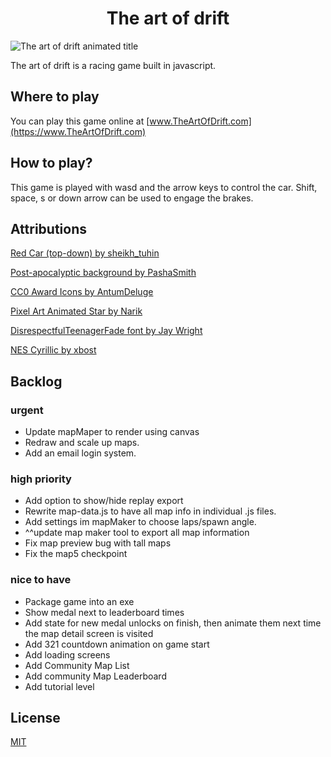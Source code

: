 <h1 align="center"> The art of drift </h1>

![The art of drift animated title](https://github.com/MichaelGombos/browser-driving-demo/blob/main/public/title.gif?raw=true)

The art of drift is a racing game built in javascript.


## Where to play

You can play this game online at [www.TheArtOfDrift.com](https://www.TheArtOfDrift.com)

## How to play?

This game is played with wasd and the arrow keys to control the car. Shift, space, s or down arrow can be used to engage the brakes.

## Attributions

[Red Car (top-down) by sheikh_tuhin](https://opengameart.org/content/red-car-top-down)

[Post-apocalyptic background by PashaSmith](https://pashasmith.itch.io/post-apocalyptic-background)

[CC0 Award Icons by AntumDeluge](https://opengameart.org/content/cc0-award-icons)

[Pixel Art Animated Star by Narik](https://soulofkiran.itch.io/pixel-art-animated-star)

[DisrespectfulTeenagerFade font by Jay Wright](http://www.pentacom.jp/pentacom/bitfontmaker2/gallery/?id=920)

[NES Cyrillic by xbost](http://www.pentacom.jp/pentacom/bitfontmaker2/gallery/?id=2639)

## Backlog

### urgent

- Update mapMaper to render using canvas
- Redraw and scale up maps.
- Add an email login system.

### high priority

- Add option to show/hide replay export
- Rewrite map-data.js to have all map info in individual .js files.
- Add settings im mapMaker to choose laps/spawn angle.
- ^^update map maker tool to export all map information
- Fix map preview bug with tall maps
- Fix the map5 checkpoint


### nice to have

- Package game into an exe
- Show medal next to leaderboard times
- Add state for new medal unlocks on finish, then animate them next time the map detail screen is visited
- Add 321 countdown animation on game start
- Add loading screens
- Add Community Map List
- Add community Map Leaderboard
- Add tutorial level


## License

[MIT](https://choosealicense.com/licenses/mit/)
